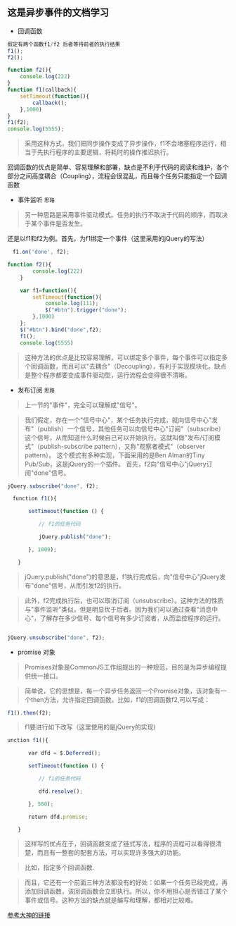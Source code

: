 ## 这是异步事件的文档学习

- 回调函数
```javascript
假定有两个函数f1/f2 后者等待前者的执行结果
f1();
f2();
```
```javascript
function f2(){
    console.log(222)
}
function f1(callback){
    setTimeout(function(){
        callback();
    },1000)
}
f1(f2);
console.log(5555);
```
> 采用这种方式，我们把同步操作变成了异步操作，f1不会堵塞程序运行，相当于先执行程序的主要逻辑，将耗时的操作推迟执行。

  回调函数的优点是简单、容易理解和部署，缺点是不利于代码的阅读和维护，各个部分之间高度耦合（Coupling），流程会很混乱，而且每个任务只能指定一个回调函数
- 事件监听
`思路`
> 另一种思路是采用事件驱动模式。任务的执行不取决于代码的顺序，而取决于某个事件是否发生。

  还是以f1和f2为例。首先，为f1绑定一个事件（这里采用的jQuery的写法）
  ```javascript
  　f1.on('done', f2);
  ```
  ```javascript
  function f2(){
          console.log(222)
      }

      var f1=function(){
          setTimeout(function(){
              console.log(111);
              $("#btn").trigger("done");
          },1000)
      };
      $("#btn").bind("done",f2);
      f1();
      console.log(5555)
  ```
  > 这种方法的优点是比较容易理解，可以绑定多个事件，每个事件可以指定多个回调函数，而且可以"去耦合"（Decoupling），有利于实现模块化。缺点是整个程序都要变成事件驱动型，运行流程会变得很不清晰。

- 发布订阅 `思路`
> 上一节的"事件"，完全可以理解成"信号"。

>  我们假定，存在一个"信号中心"，某个任务执行完成，就向信号中心"发布"（publish）一个信号，其他任务可以向信号中心"订阅"（subscribe）这个信号，从而知道什么时候自己可以开始执行。这就叫做"发布/订阅模式"（publish-subscribe pattern），又称"观察者模式"（observer pattern）。
> 这个模式有多种实现，下面采用的是Ben Alman的Tiny Pub/Sub，这是jQuery的一个插件。
  首先，f2向"信号中心"jQuery订阅"done"信号。


 ```javascript
 jQuery.subscribe("done", f2);

 　function f1(){

 　　　　setTimeout(function () {

 　　　　　　// f1的任务代码

 　　　　　　jQuery.publish("done");

 　　　　}, 1000);

 　　}
 ```
 > jQuery.publish("done")的意思是，f1执行完成后，向"信号中心"jQuery发布"done"信号，从而引发f2的执行。

 > 此外，f2完成执行后，也可以取消订阅（unsubscribe）。这种方法的性质与"事件监听"类似，但是明显优于后者。因为我们可以通过查看"消息中心"，了解存在多少信号、每个信号有多少订阅者，从而监控程序的运行。

```javascript

jQuery.unsubscribe("done", f2);
```
- promise 对象

> Promises对象是CommonJS工作组提出的一种规范，目的是为异步编程提供统一接口。

> 简单说，它的思想是，每一个异步任务返回一个Promise对象，该对象有一个then方法，允许指定回调函数。比如，f1的回调函数f2,可以写成：

```javascript
f1().then(f2);
```
> f1要进行如下改写（这里使用的是jQuery的实现)

```javascript
unction f1(){

　　　　var dfd = $.Deferred();

　　　　setTimeout(function () {

　　　　　　// f1的任务代码

　　　　　　dfd.resolve();

　　　　}, 500);

　　　　return dfd.promise;

　　}
```
> 这样写的优点在于，回调函数变成了链式写法，程序的流程可以看得很清楚，而且有一整套的配套方法，可以实现许多强大的功能。

 > 比如，指定多个回调函数.

  > 而且，它还有一个前面三种方法都没有的好处：如果一个任务已经完成，再添加回调函数，该回调函数会立即执行。所以，你不用担心是否错过了某个事件或信号。这种方法的缺点就是编写和理解，都相对比较难。

[参考大神的链接](http://www.ruanyifeng.com/blog/2012/12/asynchronous%EF%BC%BFjavascript.html)